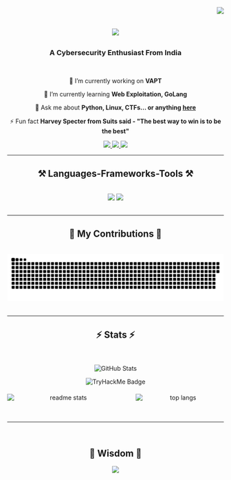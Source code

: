 <img align="right" src="https://visitor-badge.laobi.icu/badge?page_id=shivang1209-dot.shivang1209-dot" />

<h1 align="center">
<img src="https://readme-typing-svg.herokuapp.com/?font=Righteous&size=35&center=true&vCenter=true&width=500&height=70&duration=4000&lines=Hi+There!+👋;+I'm+Shivang+Tiwari!;" />
</h1>

<h3 align="center">A Cybersecurity Enthusiast From India </h3>
<br/>

<div align="center">

🔭 I’m currently working on **VAPT**

🌱 I’m currently learning **Web Exploitation, GoLang**

💬 Ask me about **Python, Linux, CTFs... or anything [here](https://github.com/shivang1209-dot/shivang1209-dot/issues)**

⚡ Fun fact **Harvey Specter from Suits said - "The best way to win is to be the best"**

</div>

<div align="center"> 
<a href="mailto:shivangtiwari2415@@gmail.com">
<img src="https://img.shields.io/badge/Gmail-333333?style=for-the-badge&logo=gmail&logoColor=red" />
</a>
<a href="https://linkedin.com/in/sh1v4ng" target="_blank">
<img src="https://img.shields.io/badge/LinkedIn-0077B5?style=for-the-badge&logo=linkedin&logoColor=white" target="_blank" />
</a>
<a href="https://instagram.com/sh1v4ng" target="_blank">
<img src="https://img.shields.io/badge/Instagram-FF5722?style=for-the-badge&logo=instagram&logoColor=white" target="_blank" /> <!-- sqlite, safari, google-chrome are other good icon options -->
</a>
</div>

<hr/>

<h2 align="center">⚒️ Languages-Frameworks-Tools ⚒️</h2>
<br/>
<div align="center">
<img src="https://skillicons.dev/icons?i=linux,python,bash,powershell,kali,html,css,electron,vscode" />
<img src="https://skillicons.dev/icons?i=ubuntu,go,c,mysql,sqlite,postman,github,git,vim,docker" /><br>
</div>
<br/>
<hr/>
<div align="center">
<h2>🐍 My Contributions 🐍</h2>
<br>
<img alt="snake eating my contributions" src="https://raw.githubusercontent.com/shivang1209-dot/shivang1209-dot/output/github-contribution-grid-snake.svg" />
<br/><br/>
</div>

<hr/>

<h2 align="center">⚡ Stats ⚡</h2>
<br>
<div align="center">

![GitHub Stats](https://github-readme-stats-git-master-shivangs-projects-8ea53d81.vercel.app/api?username=shivang1209-dot&count_private=true&theme=dark)
<br/>

<img src="https://tryhackme-badges.s3.amazonaws.com/S4vi0ur.png" alt="TryHackMe Badge" />
<br/>

<div style="display: flex; justify-content: center; gap: 30px; margin-top: 20px;">
<img width="425" src="https://github-readme-stats.vercel.app/api?username=shivang1209-dot&count_private=true&show_icons=true&theme=react&rank_icon=github&border_radius=10" alt="readme stats" />
<img width="325" src="https://github-readme-stats.vercel.app/api/top-langs/?username=shivang1209-dot&hide=HTML&langs_count=8&layout=compact&theme=react&border_radius=10&size_weight=0.5&count_weight=0.5&exclude_repo=github-readme-stats" alt="top langs" />
</div>
</div>
<br/><br/>
<hr/>
<br/>
<div align="center">
<h2 align="center">💬 Wisdom 💬</h2>

![](https://quotes-github-readme.vercel.app/api?type=horizontal&theme=radical)
</div>

<br/>
